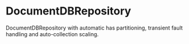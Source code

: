 # DocumentDBRepository
DocumentDBRepository with automatic has partitioning, transient fault handling and auto-collection scaling.
